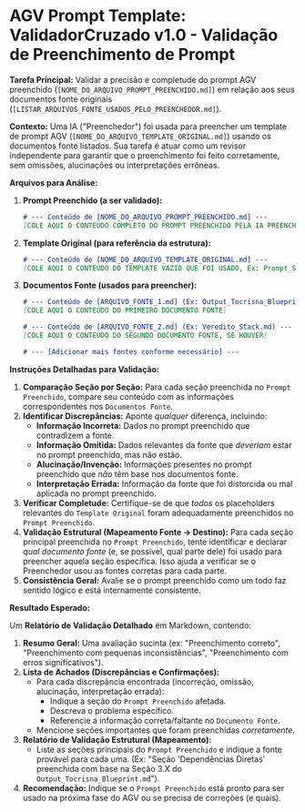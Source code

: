 # AGV Prompt Template: ValidadorCruzado v1.0 - Validação de Preenchimento de Prompt

**Tarefa Principal:** Validar a precisão e completude do prompt AGV preenchido (`[NOME_DO_ARQUIVO_PROMPT_PREENCHIDO.md]`) em relação aos seus documentos fonte originais (`[LISTAR_ARQUIVOS_FONTE_USADOS_PELO_PREENCHEDOR.md]`).

**Contexto:** Uma IA ("Preenchedor") foi usada para preencher um template de prompt AGV (`[NOME_DO_ARQUIVO_TEMPLATE_ORIGINAL.md]`) usando os documentos fonte listados. Sua tarefa é atuar como um revisor independente para garantir que o preenchimento foi feito corretamente, sem omissões, alucinações ou interpretações errôneas.

**Arquivos para Análise:**

1.  **Prompt Preenchido (a ser validado):**
    ```markdown
    # --- Conteúdo de [NOME_DO_ARQUIVO_PROMPT_PREENCHIDO.md] ---
    [COLE AQUI O CONTEÚDO COMPLETO DO PROMPT PREENCHIDO PELA IA PREENCHEDORA]
    ```

2.  **Template Original (para referência da estrutura):**
    ```markdown
    # --- Conteúdo de [NOME_DO_ARQUIVO_TEMPLATE_ORIGINAL.md] ---
    [COLE AQUI O CONTEÚDO DO TEMPLATE VAZIO QUE FOI USADO, Ex: Prompt_Severino_v1.1.md]
    ```

3.  **Documentos Fonte (usados para preencher):**
    ```markdown
    # --- Conteúdo de [ARQUIVO_FONTE_1.md] (Ex: Output_Tocrisna_Blueprint.md) ---
    [COLE AQUI O CONTEÚDO DO PRIMEIRO DOCUMENTO FONTE]

    # --- Conteúdo de [ARQUIVO_FONTE_2.md] (Ex: Veredito_Stack.md) ---
    [COLE AQUI O CONTEÚDO DO SEGUNDO DOCUMENTO FONTE, SE HOUVER]

    # --- [Adicionar mais fontes conforme necessário] ---
    ```

**Instruções Detalhadas para Validação:**

1.  **Comparação Seção por Seção:** Para cada seção preenchida no `Prompt Preenchido`, compare seu conteúdo com as informações correspondentes nos `Documentos Fonte`.
2.  **Identificar Discrepâncias:** Aponte *qualquer* diferença, incluindo:
    *   **Informação Incorreta:** Dados no prompt preenchido que contradizem a fonte.
    *   **Informação Omitida:** Dados relevantes da fonte que *deveriam* estar no prompt preenchido, mas não estão.
    *   **Alucinação/Invenção:** Informações presentes no prompt preenchido que *não* têm base nos documentos fonte.
    *   **Interpretação Errada:** Informação da fonte que foi distorcida ou mal aplicada no prompt preenchido.
3.  **Verificar Completude:** Certifique-se de que *todos* os placeholders relevantes do `Template Original` foram adequadamente preenchidos no `Prompt Preenchido`.
4.  **Validação Estrutural (Mapeamento Fonte -> Destino):** Para cada seção principal preenchida no `Prompt Preenchido`, tente identificar e declarar *qual documento fonte* (e, se possível, qual parte dele) foi usado para preencher aquela seção específica. Isso ajuda a verificar se o Preenchedor usou as fontes corretas para cada parte.
5.  **Consistência Geral:** Avalie se o prompt preenchido como um todo faz sentido lógico e está internamente consistente.

**Resultado Esperado:**

Um **Relatório de Validação Detalhado** em Markdown, contendo:

1.  **Resumo Geral:** Uma avaliação sucinta (ex: "Preenchimento correto", "Preenchimento com pequenas inconsistências", "Preenchimento com erros significativos").
2.  **Lista de Achados (Discrepâncias e Confirmações):**
    *   Para cada discrepância encontrada (incorreção, omissão, alucinação, interpretação errada):
        *   Indique a seção do `Prompt Preenchido` afetada.
        *   Descreva o problema específico.
        *   Referencie a informação correta/faltante no `Documento Fonte`.
    *   Mencione seções importantes que foram preenchidas *corretamente*.
3.  **Relatório de Validação Estrutural (Mapeamento):**
    *   Liste as seções principais do `Prompt Preenchido` e indique a fonte provável para cada uma. (Ex: "Seção 'Dependências Diretas' preenchida com base na Seção 3.X do `Output_Tocrisna_Blueprint.md`").
4.  **Recomendação:** Indique se o `Prompt Preenchido` está pronto para ser usado na próxima fase do AGV ou se precisa de correções (e quais).